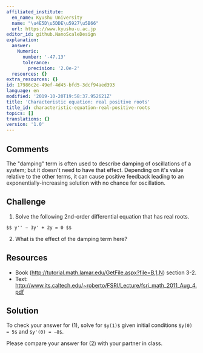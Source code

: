 ```yaml
---
affiliated_institute:
  en_name: Kyushu University
  name: "\u4E5D\u5DDE\u5927\u5B66"
  url: https://www.kyushu-u.ac.jp
editor_id: github.NanoScaleDesign
explanation:
  answer:
    Numeric:
      number: '-47.13'
      tolerance:
        precision: '2.0e-2'
  resources: {}
extra_resources: {}
id: 17986c2c-49ef-4d45-bfd5-3dcf94aed393
language: en
modified: '2019-10-20T19:58:37.952621Z'
title: 'Characteristic equation: real positive roots'
title_id: characteristic-equation-real-positive-roots
topics: []
translations: {}
version: '1.0'
---
```


## Comments

The "damping" term is often used to describe damping of oscillations of a system; but it doesn't need to have that effect. Depending on it's value relative to the other terms, it can cause positive feedback leading to an exponentially-increasing solution with no chance for oscillation.

## Challenge

1. Solve the following 2nd-order differential equation that has real roots.

`$$ y'' − 3y' + 2y = 0 $$`

2. What is the effect of the damping term here?

## Resources

- Book (http://tutorial.math.lamar.edu/GetFile.aspx?file=B,1,N) section 3-2.
- Text: http://www.its.caltech.edu/~roberto/FSRI/Lecture/fsri_math_2011_Aug_4.pdf

## Solution
To check your answer for (1), solve for `$y(1)$` given initial conditions `$y(0) = 5$` and `$y'(0) = −8$`.

Please compare your answer for (2) with your partner in class.
